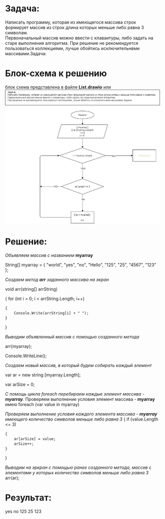 # Задача: 
Написать программу, которая из имеющегося массива строк формирует массив из строк длина которых меньше либо равна 3 символам.  
Первоначальный массив можно ввести с клаваитуры, либо задать на старе выполнения алгоритма. 
При решение не рекомендуется пользоваться коллекциями, лучше обойтись исключительнвми массивами.Задача: 

# Блок-схема к решению 
блок схема представлена в файле **List.drawio** или 
![на картинке](Block-diagram.jpg)

# Решение:
*Объявляем массив с названием* **myarray**

String[] myarray = { "world", "yes", "no", "Hello", "125", "25", "4567", "123" };

*Cоздаем метод **arr** заданного массива на экран*

void arr(string[] arrString) 

{
    for (int i = 0; i < arrString.Length; i++)

    {
        Console.Write(arrString[i] + " ");
    }
}

*Bыводим объявленный массив с помощью созданного метода*

arr(myarray);

Console.WriteLine();

*Создаем новый массив, в который будем собирать каждый элемент*

var ar = new string [myarray.Length];

var arSize = 0;

*С помощь цикла foreach перебираем каждые элемент массива - **myarray**.* Проверяем выполнение условия элемент массива - **myarray** имею
foreach (var value in myarray)

 *Проверяем выполнение условия каждого элемента массива - **myarray** имеющего количество символов меньше либо равна 3*
{
    if (value.Length <= 3)

    {
        ar[arSize] = value;
        arSize++;
    }
}

*Выводим на эркран с помощью ранее созданного метода, массив с элементами у которых количество символов меньше либо равна 3*
arr(ar);

# Результат:
yes no 125 25 123
